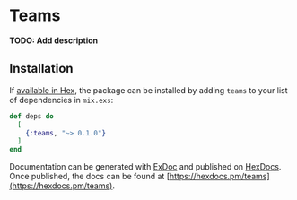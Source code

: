 # Teams

**TODO: Add description**

## Installation

If [available in Hex](https://hex.pm/docs/publish), the package can be installed
by adding `teams` to your list of dependencies in `mix.exs`:

```elixir
def deps do
  [
    {:teams, "~> 0.1.0"}
  ]
end
```

Documentation can be generated with [ExDoc](https://github.com/elixir-lang/ex_doc)
and published on [HexDocs](https://hexdocs.pm). Once published, the docs can
be found at [https://hexdocs.pm/teams](https://hexdocs.pm/teams).

